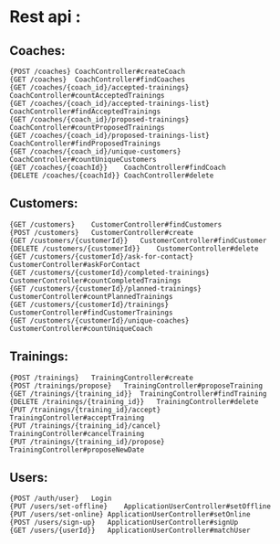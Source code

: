 # Rest api :
## Coaches:
    {POST /coaches}	CoachController#createCoach
    {GET /coaches}	CoachController#findCoaches
    {GET /coaches/{coach_id}/accepted-trainings}	CoachController#countAcceptedTrainings
    {GET /coaches/{coach_id}/accepted-trainings-list}	CoachController#findAcceptedTrainings
    {GET /coaches/{coach_id}/proposed-trainings}	CoachController#countProposedTrainings
    {GET /coaches/{coach_id}/proposed-trainings-list}	CoachController#findProposedTrainings
    {GET /coaches/{coach_id}/unique-customers}	CoachController#countUniqueCustomers
    {GET /coaches/{coachId}}	CoachController#findCoach
    {DELETE /coaches/{coachId}}	CoachController#delete
## Customers:
    {GET /customers}	CustomerController#findCustomers
    {POST /customers}	CustomerController#create
    {GET /customers/{customerId}}	CustomerController#findCustomer
    {DELETE /customers/{customerId}}	CustomerController#delete
    {GET /customers/{customerId}/ask-for-contact}	CustomerController#askForContact
    {GET /customers/{customerId}/completed-trainings}	CustomerController#countCompletedTrainings
    {GET /customers/{customerId}/planned-trainings}	CustomerController#countPlannedTrainings
    {GET /customers/{customerId}/trainings}	CustomerController#findCustomerTrainings
    {GET /customers/{customerId}/unique-coaches}	CustomerController#countUniqueCoach
## Trainings:
    {POST /trainings}	TrainingController#create
    {POST /trainings/propose}	TrainingController#proposeTraining
    {GET /trainings/{training_id}}	TrainingController#findTraining
    {DELETE /trainings/{training_id}}	TrainingController#delete
    {PUT /trainings/{training_id}/accept}	TrainingController#acceptTraining
    {PUT /trainings/{training_id}/cancel}	TrainingController#cancelTraining
    {PUT /trainings/{training_id}/propose}	TrainingController#proposeNewDate
## Users:
    {POST /auth/user}   Login
    {PUT /users/set-offline}	ApplicationUserController#setOffline
    {PUT /users/set-online}	ApplicationUserController#setOnline
    {POST /users/sign-up}	ApplicationUserController#signUp
    {GET /users/{userId}}	ApplicationUserController#matchUser
